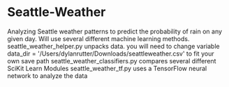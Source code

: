 # Seattle-Weather
Analyzing Seattle weather patterns to predict the probability of rain on any given day.
Will use several different machine learning methods. 
seattle_weather_helper.py unpacks data. you will need to change variable data_dir = '/Users/dylanrutter/Downloads/seattleweather.csv' to fit your own save path
seattle_weather_classifiers.py compares several different SciKit Learn Modules 
seattle_weather_tf.py uses a TensorFlow neural network to analyze the data
